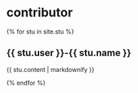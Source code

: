 # contributor
{% for stu in site.stu %}
  <h2>{{ stu.user }}-{{ stu.name }}</h2>
  <p>{{ stu.content | markdownify }}</p>
{% endfor %}


